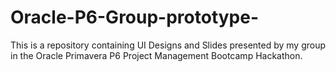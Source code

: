 # Oracle-P6-Group-prototype-
This is a repository containing UI Designs and Slides presented by my group in the Oracle Primavera P6 Project Management Bootcamp Hackathon.
